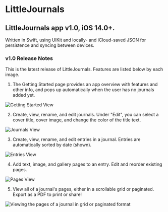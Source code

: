 # LittleJournals
## LittleJournals app v1.0, iOS 14.0+.
Written in Swift, using UIKit and locally- and iCloud-saved JSON for persistence and syncing between devices.

### v1.0 Release Notes

This is the latest release of LittleJournals. Features are listed below by each image.

1. The Getting Started page provides an app overview with features and other info, and pops up automatically when the user has no journals added yet.

![Getting Started View](screens/GettingStarted.png)

2. Create, view, rename, and edit journals. Under "Edit", you can select a cover title, cover image, and change the color of the title text.

![Journals View](screens/Journals.png)

3. Create, view, rename, and edit entries in a journal. Entries are automatically sorted by date (shown).

![Entries View](screens/Entries.png)

4. Add text, image, and gallery pages to an entry. Edit and reorder existing pages.

![Pages View](screens/Pages.png)

5. View all of a journal's pages, either in a scrollable grid or paginated. Export as a PDF to print or share!

![Viewing the pages of a journal in grid or paginated format](screens/GridPages.png)
